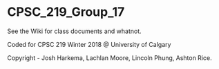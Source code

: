 # CPSC_219_Group_17

See the Wiki for class documents and whatnot.

Coded for CPSC 219 Winter 2018 @ University of Calgary

Copyright - Josh Harkema, Lachlan Moore, Lincoln Phung, Ashton Rice.
